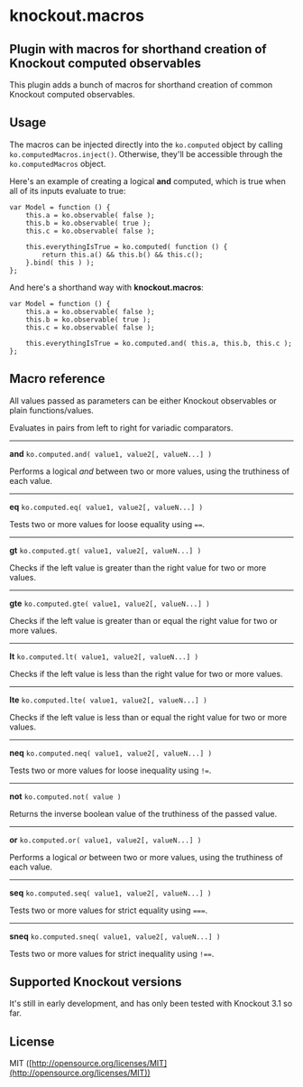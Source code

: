 knockout.macros
===
Plugin with macros for shorthand creation of Knockout computed observables
---

This plugin adds a bunch of macros for shorthand creation of common Knockout computed observables.

Usage
---

The macros can be injected directly into the `ko.computed` object by calling `ko.computedMacros.inject()`. Otherwise, they'll be accessible through the `ko.computedMacros` object.

Here's an example of creating a logical **and** computed, which is true when all of its inputs evaluate to true:

    var Model = function () {
        this.a = ko.observable( false );
        this.b = ko.observable( true );
        this.c = ko.observable( false );
        
        this.everythingIsTrue = ko.computed( function () {
            return this.a() && this.b() && this.c();
        }.bind( this ) );
    };
  
And here's a shorthand way with **knockout.macros**:

    var Model = function () {
        this.a = ko.observable( false );
        this.b = ko.observable( true );
        this.c = ko.observable( false );
        
        this.everythingIsTrue = ko.computed.and( this.a, this.b, this.c );
    };
    
Macro reference
---
All values passed as parameters can be either Knockout observables or plain functions/values.

Evaluates in pairs from left to right for variadic comparators.

---

**and** `ko.computed.and( value1, value2[, valueN...] )`

Performs a logical *and* between two or more values, using the truthiness of each value.

---

**eq** `ko.computed.eq( value1, value2[, valueN...] )` 

Tests two or more values for loose equality using `==`.

---

**gt** `ko.computed.gt( value1, value2[, valueN...] )`

Checks if the left value is greater than the right value for two or more values.

---

**gte** `ko.computed.gte( value1, value2[, valueN...] )`

Checks if the left value is greater than or equal the right value for two or more values.

---

**lt** `ko.computed.lt( value1, value2[, valueN...] )`

Checks if the left value is less than the right value for two or more values.

---

**lte** `ko.computed.lte( value1, value2[, valueN...] )`

Checks if the left value is less than or equal the right value for two or more values.

---

**neq** `ko.computed.neq( value1, value2[, valueN...] )` 

Tests two or more values for loose inequality using `!=`.

---

**not** `ko.computed.not( value )` 

Returns the inverse boolean value of the truthiness of the passed value.

---

**or** `ko.computed.or( value1, value2[, valueN...] )` 

Performs a logical *or* between two or more values, using the truthiness of each value.

---

**seq** `ko.computed.seq( value1, value2[, valueN...] )` 

Tests two or more values for strict equality using `===`.

---

**sneq** `ko.computed.sneq( value1, value2[, valueN...] )` 

Tests two or more values for strict inequality using `!==`.

Supported Knockout versions
---
It's still in early development, and has only been tested with Knockout 3.1 so far.

License
---
MIT ([http://opensource.org/licenses/MIT](http://opensource.org/licenses/MIT))
